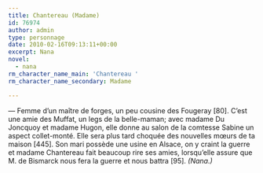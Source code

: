 ```yaml
---
title: Chantereau (Madame)
id: 76974
author: admin
type: personnage
date: 2010-02-16T09:13:11+00:00
excerpt: Nana
novel:
  - nana
rm_character_name_main: 'Chantereau '
rm_character_name_secondary: Madame

---
```

— Femme d&rsquo;un maître de forges, un peu cousine des Fougeray [80]. C&rsquo;est une amie des Muffat, un legs de la belle-maman; avec madame Du Joncquoy et madame Hugon, elle donne au salon de la comtesse Sabine un aspect collet-monté. Elle sera plus tard choquée des nouvelles mœurs de ta maison [445]. Son mari possède une usine en Alsace, on y craint la guerre et madame Chantereau fait beaucoup rire ses amies, lorsqu&rsquo;elle assure que M. de Bismarck nous fera la guerre et nous battra [95]. _(Nana.)_